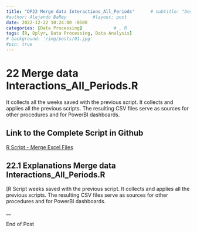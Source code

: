 ```yaml
---
title: "DP22 Merge data Interactions_All_Periods"      # subtitle: "Description of R Scripts for data processing."
#author: Alejando BaRey          #layout: post
date: 2022-12-22 10:24:00 -0500
categories: [Data Processing]            # , R
tags: [R, Dplyr, Data Processing, Data Analysis]
# background: '/img/posts/01.jpg'
#pin: true
---
```


# 22 Merge data Interactions_All_Periods.R

It collects all the weeks saved with the previous script. It collects and applies all the previous scripts. The resulting CSV files serve as sources for other procedures and for PowerBI dashboards.

## Link to the Complete Script in Github

[R Script - Merge Excel Files](https://github.com/albarey33/Data_Analysis_R/blob/main/22%204C%20Interactions_All_Periods.R)


## 22.1 Explanations Merge data Interactions_All_Periods.R

[R Script weeks saved with the previous script. It collects and applies all the previous scripts. The resulting CSV files serve as sources for other procedures and for PowerBI dashboards.



__

End of Post
